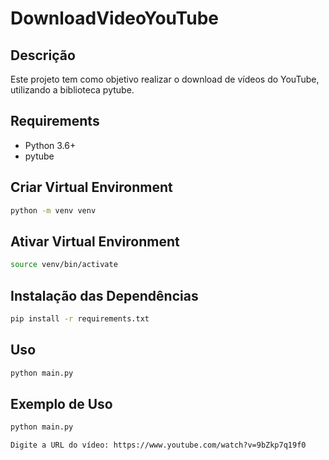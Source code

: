 # DownloadVideoYouTube

## Descrição
Este projeto tem como objetivo realizar o download de vídeos do YouTube, utilizando a biblioteca pytube.

## Requirements
- Python 3.6+
- pytube

## Criar Virtual Environment
```bash
python -m venv venv
```

## Ativar Virtual Environment
```bash
source venv/bin/activate
```

## Instalação das Dependências
```bash
pip install -r requirements.txt
```

## Uso
```bash
python main.py
```

## Exemplo de Uso
```bash
python main.py
```
```
Digite a URL do vídeo: https://www.youtube.com/watch?v=9bZkp7q19f0
```
